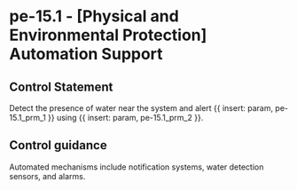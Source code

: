 # pe-15.1 - \[Physical and Environmental Protection\] Automation Support

## Control Statement

Detect the presence of water near the system and alert {{ insert: param, pe-15.1_prm_1 }} using {{ insert: param, pe-15.1_prm_2 }}.

## Control guidance

Automated mechanisms include notification systems, water detection sensors, and alarms.
